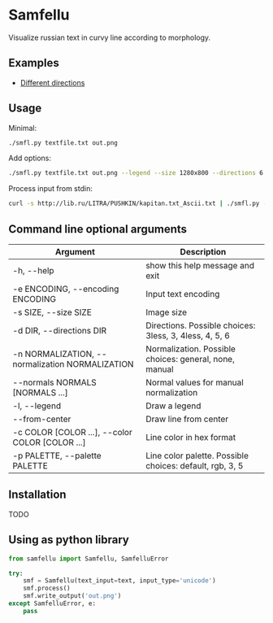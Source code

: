 # Samfellu

Visualize russian text in curvy line according to morphology.


## Examples

 * [Different directions](examples/DIRECTIONS.md)


## Usage

Minimal:

```bash
./smfl.py textfile.txt out.png
```

Add options:
```bash
./smfl.py textfile.txt out.png --legend --size 1280x800 --directions 6 --palette 5
```

Process input from stdin:
```bash
curl -s http://lib.ru/LITRA/PUSHKIN/kapitan.txt_Ascii.txt | ./smfl.py - out.png --encoding cp1251
```


## Command line optional arguments

Argument  | Description 
----------|-------------
-h, --help                                      | show this help message and exit
-e ENCODING, --encoding ENCODING                | Input text encoding
-s SIZE, --size SIZE                            | Image size
-d DIR, --directions DIR                        | Directions. Possible choices: 3less, 3, 4less, 4, 5, 6
-n NORMALIZATION, --normalization NORMALIZATION | Normalization. Possible choices: general, none, manual
--normals NORMALS [NORMALS ...]                 | Normal values for manual normalization
-l, --legend                                    | Draw a legend
--from-center                                   | Draw line from center
-c COLOR [COLOR ...], --color COLOR [COLOR ...] | Line color in hex format
-p PALETTE, --palette PALETTE                   | Line color palette. Possible choices: default, rgb, 3, 5


## Installation

TODO


## Using as python library

```python
from samfellu import Samfellu, SamfelluError

try:
    smf = Samfellu(text_input=text, input_type='unicode')
    smf.process()
    smf.write_output('out.png')
except SamfelluError, e:
    pass
```